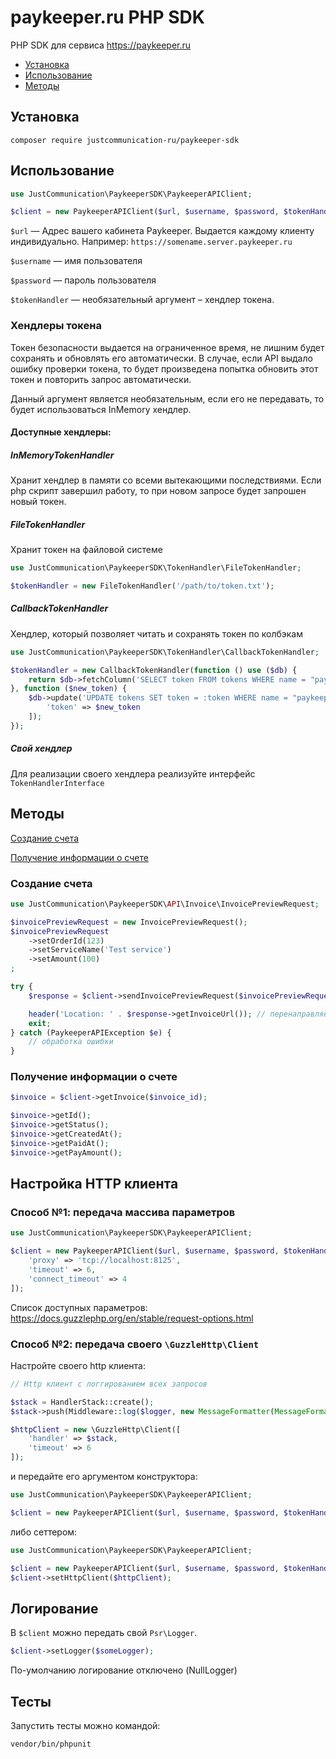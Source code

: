 # paykeeper.ru PHP SDK

PHP SDK для сервиса https://paykeeper.ru

- [Установка](#установка)
- [Использование](#использование)
- [Методы](#методы)

## Установка

`composer require justcommunication-ru/paykeeper-sdk`

## Использование

```php
use JustCommunication\PaykeeperSDK\PaykeeperAPIClient;

$client = new PaykeeperAPIClient($url, $username, $password, $tokenHandler);
```

`$url` — Адрес вашего кабинета Paykeeper. Выдается каждому клиенту индивидуально. Например: `https://somename.server.paykeeper.ru`

`$username` — имя пользователя

`$password` — пароль пользователя

`$tokenHandler` — необязательный аргумент – хендлер токена.

### Хендлеры токена

Токен безопасности выдается на ограниченное время, не лишним будет сохранять и обновлять его автоматически. В случае, если API выдало ошибку
проверки токена, то будет произведена попытка обновить этот токен и повторить запрос автоматически.

Данный аргумент является необязательным, если его не передавать, то будет использоваться InMemory хендлер.

#### Доступные хендлеры:

##### InMemoryTokenHandler

Хранит хендлер в памяти со всеми вытекающими последствиями. Если php скрипт завершил работу, то при новом запросе будет запрошен новый токен.

##### FileTokenHandler

Хранит токен на файловой системе

```php
use JustCommunication\PaykeeperSDK\TokenHandler\FileTokenHandler;

$tokenHandler = new FileTokenHandler('/path/to/token.txt');
```

##### CallbackTokenHandler

Хендлер, который позволяет читать и сохранять токен по колбэкам

```php
use JustCommunication\PaykeeperSDK\TokenHandler\CallbackTokenHandler;

$tokenHandler = new CallbackTokenHandler(function () use ($db) {
    return $db->fetchColumn('SELECT token FROM tokens WHERE name = "paykeeper"');
}, function ($new_token) {
    $db->update('UPDATE tokens SET token = :token WHERE name = "paykeeper"', [
        'token' => $new_token
    ]);
});
```

##### Свой хендлер

Для реализации своего хендлера реализуйте интерфейс `TokenHandlerInterface`


## Методы

[Создание счета](#СозданиеСчета)

[Получение информации о счете](#ПолучениеИнформацииОСчете)

### Создание счета

```php
use JustCommunication\PaykeeperSDK\API\Invoice\InvoicePreviewRequest;

$invoicePreviewRequest = new InvoicePreviewRequest();
$invoicePreviewRequest
    ->setOrderId(123)
    ->setServiceName('Test service')
    ->setAmount(100)
;

try {
    $response = $client->sendInvoicePreviewRequest($invoicePreviewRequest);

    header('Location: ' . $response->getInvoiceUrl()); // перенаправляем пользователя на страницу оплаты
    exit;
} catch (PaykeeperAPIException $e) {
    // обработка ошибки
}
```

### Получение информации о счете

```php
$invoice = $client->getInvoice($invoice_id);

$invoice->getId();
$invoice->getStatus();
$invoice->getCreatedAt();
$invoice->getPaidAt();
$invoice->getPayAmount();
```

## Настройка HTTP клиента

### Способ №1: передача массива параметров

```php
use JustCommunication\PaykeeperSDK\PaykeeperAPIClient;

$client = new PaykeeperAPIClient($url, $username, $password, $tokenHandler, [
    'proxy' => 'tcp://localhost:8125',
    'timeout' => 6,
    'connect_timeout' => 4
]);
```

Список доступных параметров: https://docs.guzzlephp.org/en/stable/request-options.html

### Способ №2: передача своего `\GuzzleHttp\Client`

Настройте своего http клиента:

```php
// Http клиент с логгированием всех запросов

$stack = HandlerStack::create();
$stack->push(Middleware::log($logger, new MessageFormatter(MessageFormatter::DEBUG)));

$httpClient = new \GuzzleHttp\Client([
    'handler' => $stack,
    'timeout' => 6
]);
```

и передайте его аргументом конструктора:

```php
use JustCommunication\PaykeeperSDK\PaykeeperAPIClient;

$client = new PaykeeperAPIClient($url, $username, $password, $tokenHandler, $httpClient);
```

либо сеттером:

```php
use JustCommunication\PaykeeperSDK\PaykeeperAPIClient;

$client = new PaykeeperAPIClient($url, $username, $password, $tokenHandler);
$client->setHttpClient($httpClient);
```

## Логирование

В `$client` можно передать свой `Psr\Logger`.

```php
$client->setLogger($someLogger);
```

По-умолчанию логирование отключено (NullLogger)

## Тесты

Запустить тесты можно командой:

`vendor/bin/phpunit`